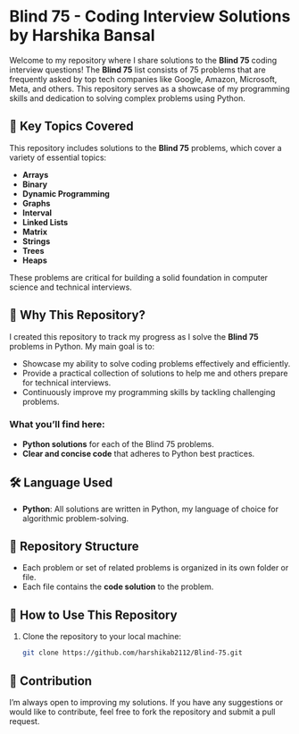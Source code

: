 # Blind 75 - Coding Interview Solutions by Harshika Bansal

Welcome to my repository where I share solutions to the **Blind 75** coding interview questions! The **Blind 75** list consists of 75 problems that are frequently asked by top tech companies like Google, Amazon, Microsoft, Meta, and others. This repository serves as a showcase of my programming skills and dedication to solving complex problems using Python.

## 🔑 Key Topics Covered

This repository includes solutions to the **Blind 75** problems, which cover a variety of essential topics:

- **Arrays**
- **Binary**
- **Dynamic Programming**
- **Graphs**
- **Interval**
- **Linked Lists**
- **Matrix**
- **Strings**
- **Trees**
- **Heaps**

These problems are critical for building a solid foundation in computer science and technical interviews.

## 🚀 Why This Repository?

I created this repository to track my progress as I solve the **Blind 75** problems in Python. My main goal is to:
- Showcase my ability to solve coding problems effectively and efficiently.
- Provide a practical collection of solutions to help me and others prepare for technical interviews.
- Continuously improve my programming skills by tackling challenging problems.

### What you’ll find here:
- **Python solutions** for each of the Blind 75 problems.
- **Clear and concise code** that adheres to Python best practices.

## 🛠️ Language Used

- **Python**: All solutions are written in Python, my language of choice for algorithmic problem-solving.

## 📑 Repository Structure

- Each problem or set of related problems is organized in its own folder or file.
- Each file contains the **code solution** to the problem.

## 📌 How to Use This Repository

1. Clone the repository to your local machine:
   ```bash
   git clone https://github.com/harshikab2112/Blind-75.git

## 💬 Contribution
I’m always open to improving my solutions. If you have any suggestions or would like to contribute, feel free to fork the repository and submit a pull request.
